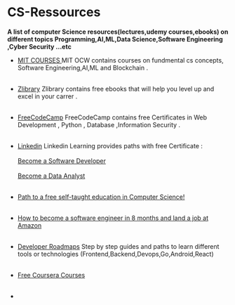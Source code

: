 # CS-Ressources
**A list of computer Science resources(lectures,udemy courses,ebooks) on different topics Programming,AI,ML,Data Science,Software Engineering ,Cyber Security ...etc**

- [ MIT COURSES ](https://ocw.mit.edu/)
MIT OCW contains courses on fundmental cs concepts, Software Engineering,AI,ML and Blockchain .<br><br>

- [ Zlibrary](https://z-lib.org/)
Zlibrary contains free ebooks that will help you level up and excel in your carrer .<br><br>

- [FreeCodeCamp](https://www.freecodecamp.org/)
FreeCodeCamp contains free Certificates in Web Development , Python , Database ,Information Security . <br><br>

- [Linkedin](https://www.classcentral.com/report/linkedin-learning-free-learning-paths/)
Linkedin Learning provides paths with free Certificate :<br><br>
    [Become a Software Developer](https://www.classcentral.com/course/linkedin-learning-become-a-software-developer-63480)<br><br>
    [Become a Data Analyst](https://www.classcentral.com/course/linkedin-learning-become-a-data-analyst-63476)<br><br>

- [Path to a free self-taught education in Computer Science!](https://github.com/ossu/computer-science)
<br><br>
- [How to become a software engineer in 8 months and land a job at Amazon](https://github.com/jwasham/coding-interview-university) <br><br>
- [Developer Roadmaps](https://roadmap.sh/roadmaps)
Step by step guides and paths to learn different tools or technologies (Frontend,Backend,Devops,Go,Android,React)
<br><br>
- [Free Coursera Courses](https://www.coursera.org/search?query=free+certificate+courses&irclickid=xMvUqy18LxyLWo8wUx0Mo3EqUkGXRR1sixVWWk0&irgwc=1)<br><br>

- 
